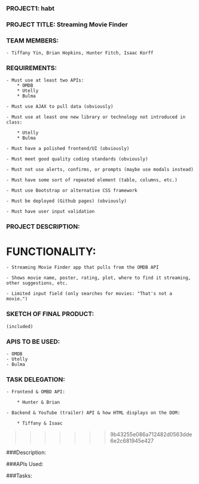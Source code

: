 ### PROJECT1: habt

### PROJECT TITLE: Streaming Movie Finder

### TEAM MEMBERS: 

    - Tiffany Yin, Brian Hopkins, Hunter Fitch, Isaac Korff

### REQUIREMENTS:

    - Must use at least two APIs:
        * OMDB
        * Utelly
        * Bulma

    - Must use AJAX to pull data (obviously)

    - Must use at least one new library or technology not introduced in class:

        * Utelly
        * Bulma

    - Must have a polished frontend/UI (obviously)

    - Must meet good quality coding standards (obviously)

    - Must not use alerts, confirms, or prompts (maybe use modals instead)

    - Must have some sort of repeated element (table, columns, etc.)

    - Must use Bootstrap or alternative CSS framework

    - Must be deployed (Github pages) (obviously)

    - Must have user input validation

### PROJECT DESCRIPTION:

# FUNCTIONALITY:

    - Streaming Movie Finder app that pulls from the OMDB API

    - Shows movie name, poster, rating, plot, where to find it streaming, other suggestions, etc.

    - Limited input field (only searches for movies: "That's not a movie.")

### SKETCH OF FINAL PRODUCT:

    (included)

### APIS TO BE USED:

    - OMDB
    - Utelly
    - Bulma

### TASK DELEGATION:

    - Frontend & OMBD API:

        * Hunter & Brian

    - Backend & YouTube (trailer) API & how HTML displays on the DOM: 

        * Tiffany & Isaac

>>>>>>> 9b43255e086a712482d0563dde6e2c681945e427

###Description:

###APIs Used:

###Tasks: